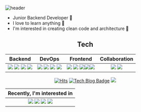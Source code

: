 ![header](https://capsule-render.vercel.app/api?type=rect&color=auto&height=150&section=header&text=Hi%20there!&fontSize=60&animation=twinkling)
   * Junior Backend Developer 🌱 
   * I love to learn anything 📖
   * I'm interested in creating clean code and architecture 🤔 
<div align=center>
  
## Tech

|                           Backend                            |                            DevOps                            |                           Frontend                           |                        Collaboration                         |
| :----------------------------------------------------------: | :----------------------------------------------------------: | :----------------------------------------------------------: | :----------------------------------------------------------: |
| <img src="https://img.shields.io/badge/Java-007396?style=flat&logo=Java&logoColor=white"/> <img src="https://img.shields.io/badge/Spring-6db33f?style=flat&logo=Spring&logoColor=white"/> <img src="https://img.shields.io/badge/Eclipse%20IDE-2c2255?style=flat&logo=Eclipse%20IDE&logoColor=white"/> <img src="https://img.shields.io/badge/Vim-019733?style=flat&logo=Vim&logoColor=white"/> | <img src="https://img.shields.io/badge/Oracle DB-f80000?style=flat&logo=Oracle&logoColor=white"/> <img src="https://img.shields.io/badge/Apache%20Tomcat-f8dc75?style=flat&logo=Apache%20Tomcat&logoColor=white"/> <img src="https://img.shields.io/badge/Apache%20Hadoop-d22128?style=flat&logo=Apache&logoColor=white"/> <img src="https://img.shields.io/badge/Apache%20Hive-fdee21?style=flat&logo=Apache%20Hive&logoColor=white "/> | <img src="https://img.shields.io/badge/HTML5-e34f26?style=flat&logo=HTML5&logoColor=white"/> <img src="https://img.shields.io/badge/CSS3-1572B6?style=flat&logo=CSS3&logoColor=white"/> <img src="https://img.shields.io/badge/JavaScript-f7df1e?style=flat&logo=JavaScript&logoColor=white"/><img src="https://img.shields.io/badge/JQuery-0769ad?style=flat&logo=jQuery&logoColor=white"/><img src="https://img.shields.io/badge/Bootstrap-7952b3?style=flat&logo=7952b3&logoColor=white"/> | <img src="https://img.shields.io/badge/Slack-4A154B?style=flat&logo=Slack&logoColor=white"/> <img src="https://img.shields.io/badge/Git-f05032?style=flat&logo=Git&logoColor=white"/> |


<!--
<div align=center>
   ![Anurag's GitHub stats](https://github-readme-stats.vercel.app/api?username=socialDe&theme=dark&show_icons=true) 
</div>
-->

<div align=center>
  
   [![Hits](https://hits.seeyoufarm.com/api/count/incr/badge.svg?url=https%3A%2F%2Fgithub.com%2FsocialDe&count_bg=%2379C83D&title_bg=%23555555&icon=&icon_color=%23E7E7E7&title=hits&edge_flat=false)](https://hits.seeyoufarm.com) [![Tech Blog Badge](http://img.shields.io/badge/-Tech%20blog-black?style=flat-square&logo=github&link=https://sdesigner.tistory.com/)](https://sdesigner.tistory.com/) <a href="mailto:jaeuk9407@gmail.com" target="_blank"><img src="https://img.shields.io/badge/Gmail-ea4335?style=flat&logo=Gmail&logoColor=white"/></a>
   
</div>

|                 Recently, I'm interested in                  |
| :----------------------------------------------------------: |
| <img src="https://img.shields.io/badge/Docker-2496ED?style=flat&logo=Docker&logoColor=white"/> <img src="https://img.shields.io/badge/Kubernetes-326CE5?style=flat&logo=Kubernetes&logoColor=white"/> <img src="https://img.shields.io/badge/Spring%20Boot-6DB33F?style=flat&logo=Spring%20Boot&logoColor=white"/> <img src="https://img.shields.io/badge/ElasticSearch-005571?style=flat&logo=Elasticsearch&logoColor=white"/> |


  
<!--
**socialDe/SocialDe** is a ✨ _special_ ✨ repository because its `README.md` (this file) appears on your GitHub profile.

Here are some ideas to get you started:

- 🔭 I’m currently working on ...
- 🌱 I’m currently learning ...
- 👯 I’m looking to collaborate on ...
- 🤔 I’m looking for help with ...
- 💬 Ask me about ...
- 📫 How to reach me: ...
- 😄 Pronouns: ...
- ⚡ Fun fact: ...
-->
